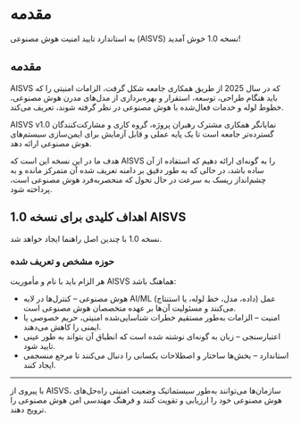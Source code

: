 # مقدمه

به استاندارد تایید امنیت هوش مصنوعی (AISVS) نسخه 1.0 خوش آمدید!

## مقدمه

AISVS که در سال 2025 از طریق همکاری جامعه شکل گرفت، الزامات امنیتی را که باید هنگام طراحی، توسعه، استقرار و بهره‌برداری از مدل‌های مدرن هوش مصنوعی، خطوط لوله و خدمات فعال‌شده با هوش مصنوعی در نظر گرفته شوند، تعریف می‌کند.

AISVS v1.0 نمایانگر همکاری مشترک رهبران پروژه، گروه کاری و مشارکت‌کنندگان گسترده‌تر جامعه است تا یک پایه عملی و قابل آزمایش برای ایمن‌سازی سیستم‌های هوش مصنوعی ارائه دهد.

هدف ما در این نسخه این است که AISVS را به گونه‌ای ارائه دهیم که استفاده از آن ساده باشد، در حالی که به طور دقیق بر دامنه تعریف شده آن متمرکز مانده و به چشم‌انداز ریسک به سرعت در حال تحول که منحصربه‌فرد هوش مصنوعی است، پرداخته شود.

## اهداف کلیدی برای نسخه 1.0 AISVS

نسخه 1.0 با چندین اصل راهنما ایجاد خواهد شد.

### حوزه مشخص و تعریف شده

هر الزام باید با نام و مأموریت AISVS هماهنگ باشد:

* هوش مصنوعی – کنترل‌ها در لایه AI/ML (داده، مدل، خط لوله، یا استنتاج) عمل می‌کنند و مسئولیت آن‌ها بر عهده متخصصان هوش مصنوعی است.
* امنیت – الزامات به‌طور مستقیم خطرات شناسایی‌شده امنیتی، حریم خصوصی یا ایمنی را کاهش می‌دهند.
* اعتبارسنجی – زبان به گونه‌ای نوشته شده است که انطباق آن بتواند به طور عینی تایید شود.
* استاندارد – بخش‌ها ساختار و اصطلاحات یکسانی را دنبال می‌کنند تا مرجع منسجمی ایجاد کنند.
  ​
---

با پیروی از AISVS، سازمان‌ها می‌توانند به‌طور سیستماتیک وضعیت امنیتی راه‌حل‌های هوش مصنوعی خود را ارزیابی و تقویت کنند و فرهنگ مهندسی امن هوش مصنوعی را ترویج دهند.

